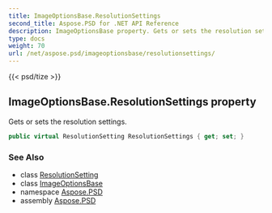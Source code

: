 ```yaml
---
title: ImageOptionsBase.ResolutionSettings
second_title: Aspose.PSD for .NET API Reference
description: ImageOptionsBase property. Gets or sets the resolution settings
type: docs
weight: 70
url: /net/aspose.psd/imageoptionsbase/resolutionsettings/
---
```

{{< psd/tize >}}
## ImageOptionsBase.ResolutionSettings property

Gets or sets the resolution settings.

```csharp
public virtual ResolutionSetting ResolutionSettings { get; set; }
```

### See Also

* class [ResolutionSetting](../../resolutionsetting/)
* class [ImageOptionsBase](../)
* namespace [Aspose.PSD](../../../aspose.psd/)
* assembly [Aspose.PSD](../../../)


